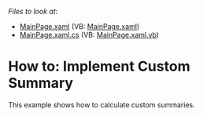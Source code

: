<!-- default file list -->
*Files to look at*:

* [MainPage.xaml](./CS/DXPivotGrid_CustomSummary/MainPage.xaml) (VB: [MainPage.xaml](./VB/DXPivotGrid_CustomSummary/MainPage.xaml))
* [MainPage.xaml.cs](./CS/DXPivotGrid_CustomSummary/MainPage.xaml.cs) (VB: [MainPage.xaml.vb](./VB/DXPivotGrid_CustomSummary/MainPage.xaml.vb))
<!-- default file list end -->
# How to: Implement Custom Summary


<p>This example shows how to calculate custom summaries.</p>

<br/>



